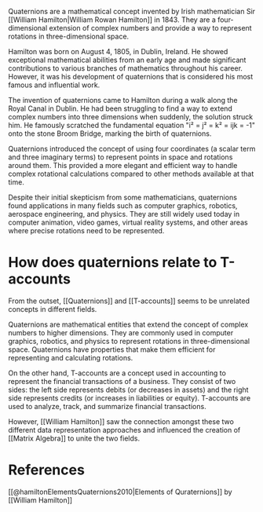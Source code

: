 
Quaternions are a mathematical concept invented by Irish mathematician Sir [[William Hamilton|William Rowan Hamilton]] in 1843. They are a four-dimensional extension of complex numbers and provide a way to represent rotations in three-dimensional space.

Hamilton was born on August 4, 1805, in Dublin, Ireland. He showed exceptional mathematical abilities from an early age and made significant contributions to various branches of mathematics throughout his career. However, it was his development of quaternions that is considered his most famous and influential work.

The invention of quaternions came to Hamilton during a walk along the Royal Canal in Dublin. He had been struggling to find a way to extend complex numbers into three dimensions when suddenly, the solution struck him. He famously scratched the fundamental equation "i² = j² = k² = ijk = -1" onto the stone Broom Bridge, marking the birth of quaternions.

Quaternions introduced the concept of using four coordinates (a scalar term and three imaginary terms) to represent points in space and rotations around them. This provided a more elegant and efficient way to handle complex rotational calculations compared to other methods available at that time.

Despite their initial skepticism from some mathematicians, quaternions found applications in many fields such as computer graphics, robotics, aerospace engineering, and physics. They are still widely used today in computer animation, video games, virtual reality systems, and other areas where precise rotations need to be represented.

# How does quaternions relate to T-accounts

From the outset, [[Quaternions]] and [[T-accounts]] seems to be unrelated concepts in different fields. 

Quaternions are mathematical entities that extend the concept of complex numbers to higher dimensions. They are commonly used in computer graphics, robotics, and physics to represent rotations in three-dimensional space. Quaternions have properties that make them efficient for representing and calculating rotations.

On the other hand, T-accounts are a concept used in accounting to represent the financial transactions of a business. They consist of two sides: the left side represents debits (or decreases in assets) and the right side represents credits (or increases in liabilities or equity). T-accounts are used to analyze, track, and summarize financial transactions.

However, [[William Hamilton]] saw the connection amongst these two different data representation approaches and influenced the creation of [[Matrix Algebra]] to unite the two fields.

# References

[[@hamiltonElementsQuaternions2010|Elements of Quraternions]] by [[William Hamilton]]
